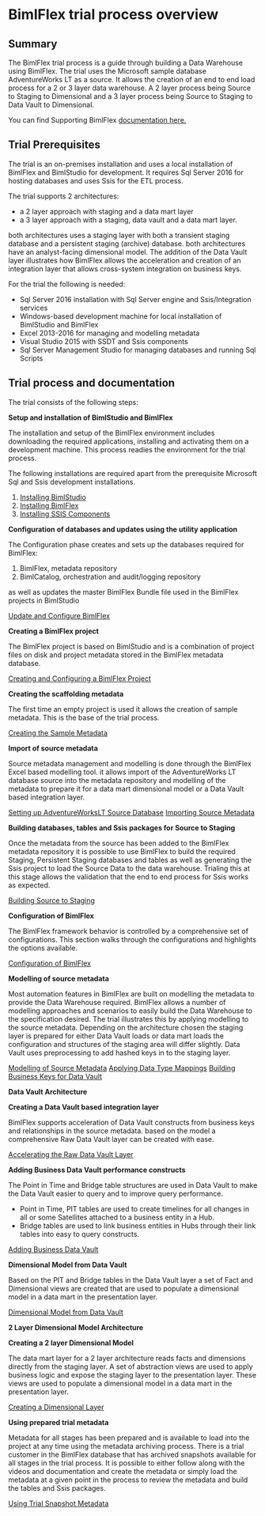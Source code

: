 # BimlFlex trial process overview

## Summary
The BimlFlex trial process is a guide through building a Data Warehouse using BimlFlex. The trial uses the Microsoft sample database AdventureWorks LT as a source. It allows the creation of an end to end load process for a 2 or 3 layer data warehouse. A 2 layer process being Source to Staging to Dimensional and a 3 layer process being Source to Staging to Data Vault to Dimensional. 

You can find Supporting BimlFlex [documentation here.](https://varigence.com/Documentation/BimlFlex)

## Trial Prerequisites

The trial is an on-premises installation and uses a local installation of BimlFlex and BimlStudio for development. It requires Sql Server 2016 for hosting databases and uses Ssis for the ETL process.

The trial supports 2 architectures:

- a 2 layer approach with staging and a data mart layer
- a 3 layer approach with a staging, data vault and a data mart layer.

both architectures uses a staging layer with both a transient staging database and a persistent staging (archive) database. both architectures have an analyst-facing dimensional model. The addition of the Data Vault layer illustrates how BimlFlex allows the acceleration and creation of an integration layer that allows cross-system integration on business keys.

For the trial the following is needed:

- Sql Server 2016 installation with Sql Server engine and Ssis/Integration services
- Windows-based development machine for local installation of BimlStudio and BimlFlex
- Excel 2013-2016 for managing and modelling metadata
- Visual Studio 2015 with SSDT and Ssis components
- Sql Server Management Studio for managing databases and running Sql Scripts

## Trial process and documentation

The trial consists of the following steps:

**Setup and installation of BimlStudio and BimlFlex**

The installation and setup of the BimlFlex environment includes downloading the required applications, installing and activating them on a development machine. This process readies the environment for the trial process.

The following installations are required apart from the prerequisite Microsoft Sql and Ssis development installations.

1. [Installing BimlStudio](https://varigence.com/Documentation/BimlFlex/Article/Installing+BimlStudio)
2. [Installing BimlFlex](https://varigence.com/Documentation/BimlFlex/Article/Installing+BimlFlex)
3. [Installing SSIS Components](https://varigence.com/Documentation/BimlFlex/Article/Installing+SSIS+Components)

**Configuration of databases and updates using the utility application**

The Configuration phase creates and sets up the databases required for BimlFlex:

1. BimlFlex, metadata repository
2. BimlCatalog, orchestration and audit/logging repository

as well as updates the master BimlFlex Bundle file used in the BimlFlex projects in BimlStudio

[Update and Configure BimlFlex](https://varigence.com/Documentation/BimlFlex/Article/Update+and+Configure+BimlFlex)

**Creating a BimlFlex project**

The BimlFlex project is based on BimlStudio and is a combination of project files on disk and project metadata stored in the BimlFlex metadata database.

[Creating and Configuring a BimlFlex Project](https://varigence.com/Documentation/BimlFlex/Article/Creating+and+Configuring+a+BimlFlex+Project)

**Creating the scaffolding metadata**

The first time an empty project is used it allows the creation of sample metadata. This is the base of the trial process.

[Creating the Sample Metadata](https://varigence.com/Documentation/BimlFlex/Article/Creating+the+Scaffolding+Metadata)

**Import of source metadata**

Source metadata management and modelling is done through the BimlFlex Excel based modelling tool. it allows import of the AdventureWorks LT database source into the metadata repository and modelling of the metadata to prepare it for a data mart dimensional model or a Data Vault based integration layer.

[Setting up AdventureWorksLT Source Database](https://varigence.com/Documentation/BimlFlex/Article/Setting+up+AdventureWorksLT+Source+Database)
[Importing Source Metadata](https://varigence.com/Documentation/BimlFlex/Article/Importing+Source+Metadata)

**Building databases, tables and Ssis packages for Source to Staging**

Once the metadata from the source has been added to the BimlFlex metadata repository it is possible to use BimlFlex to build the required Staging, Persistent Staging databases and tables as well as generating the Ssis project to load the Source Data to the data warehouse. Trialing this at this stage allows the validation that the end to end process for Ssis works as expected.

[Building Source to Staging](https://varigence.com/Documentation/BimlFlex/Article/Building+Source+to+Staging)

**Configuration of BimlFlex**

The BimlFlex framework behavior is controlled by a comprehensive set of configurations. This section walks through the configurations and highlights the options available.

[Configuration of BimlFlex](https://varigence.com/Documentation/BimlFlex/Article/Configuration+of+BimlFlex)


**Modelling of source metadata**

Most automation features in BimlFlex are built on modelling the metadata to provide the Data Warehouse required. BimlFlex allows a number of modelling approaches and scenarios to easily build the Data Warehouse to the specification desired. The trial illustrates this by applying modelling to the source metadata. Depending on the architecture chosen the staging layer is prepared for either Data Vault loads or data mart loads the configuration and structures of the staging area will differ slightly. Data Vault uses preprocessing to add hashed keys in to the staging layer.

[Modelling of Source Metadata](https://varigence.com/Documentation/BimlFlex/Article/Modelling+of+Source+Metadata)
[Applying Data Type Mappings](https://varigence.com/Documentation/BimlFlex/Article/Applying+Data+Type+Mappings)
[Building Business Keys for Data Vault](https://varigence.com/Documentation/BimlFlex/Article/Building+Business+Keys+for+Data+Vault)

**Data Vault Architecture**

**Creating a Data Vault based integration layer**

BimlFlex supports acceleration of Data Vault constructs from business keys and relationships in the source metadata. based on the model a comprehensive Raw Data Vault layer can be created with ease.

[Accelerating the Raw Data Vault Layer](https://varigence.com/Documentation/BimlFlex/Article/Accelerating+the+Raw+Data+Vault+Layer)

**Adding Business Data Vault performance constructs**

The Point in Time and Bridge table structures are used in Data Vault to make the Data Vault easier to query and to improve query performance.

- Point in Time, PIT tables are used to create timelines for all changes in all or some Satellites attached to a business entity in a Hub.
- Bridge tables are used to link business entities in Hubs through their link tables into easy to query constructs.

[Adding Business Data Vault](https://varigence.com/Documentation/BimlFlex/Article/Adding+Business+Data+Vault)

**Dimensional Model from Data Vault**

Based on the PIT and Bridge tables in the Data Vault layer a set of Fact and Dimensional views are created that are used to populate a dimensional model in a data mart in the presentation layer.

[Dimensional Model from Data Vault](https://varigence.com/Documentation/BimlFlex/Article/Dimensional+Model+from+Data+Vault)

**2 Layer Dimensional Model Architecture**

**Creating a 2 layer Dimensional Model**

The data mart layer for a 2 layer architecture reads facts and dimensions directly from the staging layer. A set of abstraction views are used to apply business logic and expose the staging layer to the presentation layer. These views are used to populate a dimensional model in a data mart in the presentation layer.

[Creating a Dimensional Layer](https://varigence.com/Documentation/BimlFlex/Article/Creating+a+Dimensional+Layer)

**Using prepared trial metadata**

Metadata for all stages has been prepared and is available to load into the project at any time using the metadata archiving process. There is a trial customer in the BimlFlex database that has archived snapshots available for all stages in the trial process. It is possible to either follow along with the videos and documentation and create the metadata or simply load the metadata at a given point in the process to review the metadata and build the tables and Ssis packages.

[Using Trial Snapshot Metadata](https://varigence.com/Documentation/BimlFlex/Article/Using+Trial+Snapshot+Metadata)
